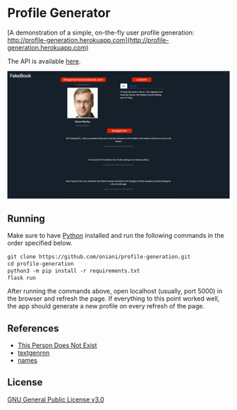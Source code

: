 # Profile Generator

[A demonstration of a simple, on-the-fly user profile generation:
http://profile-generation.herokuapp.com](http://profile-generation.herokuapp.com)

The API is available [here](http://profile-generation.herokuapp.com/api).

![Generated Profile](./demo/generated-profile.png)

## Running

Make sure to have [Python](https://www.python.org/) installed and run the
following commands in the order specified below.

```{sh}
git clone https://github.com/oniani/profile-generation.git
cd profile-generation
python3 -m pip install -r requirements.txt
flask run
```

After running the commands above, open localhost (usually, port 5000) in the
browser and refresh the page. If everything to this point worked well, the app
should generate a new profile on every refresh of the page.

## References

- [This Person Does Not Exist](https://thispersondoesnotexist.com/)
- [textgenrnn](https://github.com/minimaxir/textgenrnn)
- [names](https://github.com/treyhunner/names)

## License

[GNU General Public License v3.0](LICENSE)
